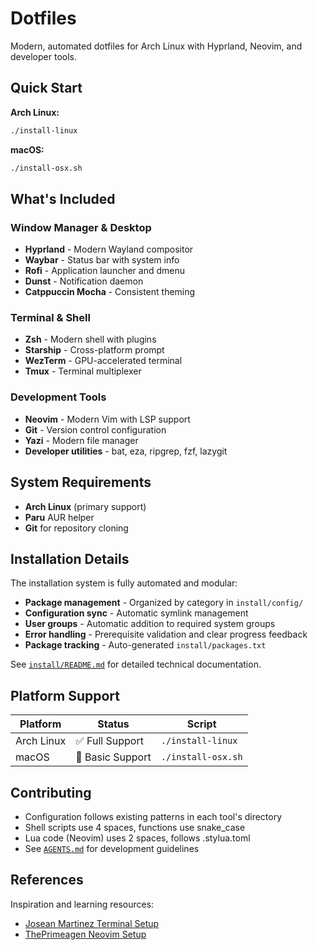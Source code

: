 # Dotfiles

Modern, automated dotfiles for Arch Linux with Hyprland, Neovim, and developer tools.

## Quick Start

**Arch Linux:**

```bash
./install-linux
```

**macOS:**

```bash
./install-osx.sh
```

## What's Included

### Window Manager & Desktop

- **Hyprland** - Modern Wayland compositor
- **Waybar** - Status bar with system info
- **Rofi** - Application launcher and dmenu
- **Dunst** - Notification daemon
- **Catppuccin Mocha** - Consistent theming

### Terminal & Shell

- **Zsh** - Modern shell with plugins
- **Starship** - Cross-platform prompt
- **WezTerm** - GPU-accelerated terminal
- **Tmux** - Terminal multiplexer

### Development Tools

- **Neovim** - Modern Vim with LSP support
- **Git** - Version control configuration
- **Yazi** - Modern file manager
- **Developer utilities** - bat, eza, ripgrep, fzf, lazygit

## System Requirements

- **Arch Linux** (primary support)
- **Paru** AUR helper
- **Git** for repository cloning

## Installation Details

The installation system is fully automated and modular:

- **Package management** - Organized by category in `install/config/`
- **Configuration sync** - Automatic symlink management
- **User groups** - Automatic addition to required system groups
- **Error handling** - Prerequisite validation and clear progress feedback
- **Package tracking** - Auto-generated `install/packages.txt`

See [`install/README.md`](install/README.md) for detailed technical documentation.

## Platform Support

| Platform   | Status           | Script             |
| ---------- | ---------------- | ------------------ |
| Arch Linux | ✅ Full Support  | `./install-linux`  |
| macOS      | 🚧 Basic Support | `./install-osx.sh` |

## Contributing

- Configuration follows existing patterns in each tool's directory
- Shell scripts use 4 spaces, functions use snake_case
- Lua code (Neovim) uses 2 spaces, follows .stylua.toml
- See [`AGENTS.md`](AGENTS.md) for development guidelines

## References

Inspiration and learning resources:

- [Josean Martinez Terminal Setup](https://www.josean.com/posts/terminal-setup)
- [ThePrimeagen Neovim Setup](https://www.youtube.com/playlist?list=PLm323Lc7iSW_wuxqmKx_xxNtJC_hJbQ7R)
